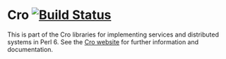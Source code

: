 # Cro [![Build Status](https://travis-ci.org/croservices/cro.svg?branch=master)](https://travis-ci.org/croservices/cro)

This is part of the Cro libraries for implementing services and distributed
systems in Perl 6. See the [Cro website](https://cro.services/) for further
information and documentation.
